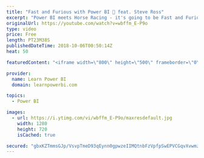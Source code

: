 ```yaml
---
title: "Fast and Furious with Power BI 🏇 feat. Steve Ross"
excerpt: "Power BI meets Horse Racing - it's going to be Fast and Furious. 👉 Connect with Steve: www.linkedin.com/in/steve-ross-23942634 👉 Join the LearnPowerBI Family: https://web.learnpowerbi.com/waitlist-invite/ ============================================ 👉 FREE Power BI Step-by-Step Tutorial http://web.learnpowerbi.com/tutorial"
originalUrl: https://youtube.com/watch?v=wbffm_E-P9o
type: video
price: Free
length: PT23M38S
publishedDateTime: 2018-10-06T00:50:14Z
heat: 50

featuredContent: "<iframe width=\"800\" height=\"500\" frameborder=\"0\" src=\"https://www.youtube.com/embed/wbffm_E-P9o\" allow=\"accelerometer; autoplay; encrypted-media; gyroscope; picture-in-picture\" allowfullscreen></iframe>"

provider:
  name: Learn Power BI
  domain: learnpowerbi.com

topics:
  - Power BI

images:
  - url: https://i.ytimg.com/vi/wbffm_E-P9o/maxresdefault.jpg
    width: 1280
    height: 720
    isCached: true

secured: "gbxKZTmmsGJp/VsvpTmeD93qEynn0gpwzeIIMQtnbFzVpfpSwEPVCGqvXvwmzDY88YSqBriMeaZB9xJEgdo71xWkW/4UkYBynx6n3xSbWDmNFTpUY32Y7hIYufhbCQRx8JYkT7yU5EnkNsrAAOpEvGsqRbaSmjewHLiHp8yzRljntkh5w7afMKyj+5kEyJ2I4eeg4SsZ6JV028SxCmmyn6GO1438RCmRGqI+YxlwzJmZxgboF7MCV+J1xe2nNt+jEpjCj4Fwxmk2C6vNQd7Ilsps+Tpp4KW1aQbYe2YJDfh8Mj8Wm6CknR2zpv6sLp04Tft912nkGsy6nLOHkcuj/YlOZSGYKov4x+R3gZQKP1TLcDm/yfEOu6/BuoXKMvk/scil4LgHK4y/dJry7nOAGjhAYOqd5c/1I8Hs/l9iqMI=;8Z4A746izmed/I/9KbPHEg=="
---
```


